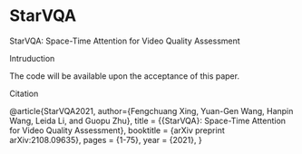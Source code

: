 # StarVQA
StarVQA: Space-Time Attention for Video Quality Assessment

Intruduction

The code will be available upon the acceptance of this paper.

Citation

@article{StarVQA2021,
   author={Fengchuang Xing, Yuan-Gen Wang, Hanpin Wang, Leida Li, and Guopu Zhu},
   title = {{StarVQA}: Space-Time Attention for Video Quality Assessment},
   booktitle = {arXiv preprint arXiv:2108.09635},
   pages = {1-75},
   year = {2021},
}
